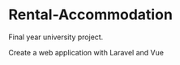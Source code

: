 # Rental-Accommodation

Final year university project.

Create a web application with Laravel and Vue
